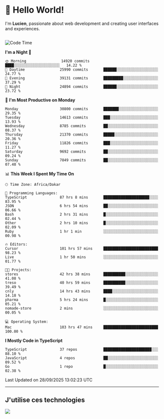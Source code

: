 # 👋 Hello World!

I'm **Lucien**, passionate about web development and creating user interfaces and experiences.

##

<!--START_SECTION:waka-->
![Code Time](http://img.shields.io/badge/Code%20Time-3%2C921%20hrs%2018%20mins-blue)

**I'm a Night 🦉** 

```text
🌞 Morning                14920 commits       ████░░░░░░░░░░░░░░░░░░░░░   14.22 % 
🌆 Daytime                25990 commits       ██████░░░░░░░░░░░░░░░░░░░   24.77 % 
🌃 Evening                39131 commits       █████████░░░░░░░░░░░░░░░░   37.29 % 
🌙 Night                  24894 commits       ██████░░░░░░░░░░░░░░░░░░░   23.72 % 
```
📅 **I'm Most Productive on Monday** 

```text
Monday                   30800 commits       ███████░░░░░░░░░░░░░░░░░░   29.35 % 
Tuesday                  14613 commits       ███░░░░░░░░░░░░░░░░░░░░░░   13.93 % 
Wednesday                8785 commits        ██░░░░░░░░░░░░░░░░░░░░░░░   08.37 % 
Thursday                 21370 commits       █████░░░░░░░░░░░░░░░░░░░░   20.36 % 
Friday                   11826 commits       ███░░░░░░░░░░░░░░░░░░░░░░   11.27 % 
Saturday                 9692 commits        ██░░░░░░░░░░░░░░░░░░░░░░░   09.24 % 
Sunday                   7849 commits        ██░░░░░░░░░░░░░░░░░░░░░░░   07.48 % 
```


📊 **This Week I Spent My Time On** 

```text
🕑︎ Time Zone: Africa/Dakar

💬 Programming Languages: 
TypeScript               87 hrs 8 mins       █████████████████████░░░░   83.95 % 
JSON                     6 hrs 54 mins       ██░░░░░░░░░░░░░░░░░░░░░░░   06.66 % 
Bash                     2 hrs 31 mins       █░░░░░░░░░░░░░░░░░░░░░░░░   02.44 % 
Other                    2 hrs 10 mins       █░░░░░░░░░░░░░░░░░░░░░░░░   02.09 % 
Ruby                     1 hr 1 min          ░░░░░░░░░░░░░░░░░░░░░░░░░   00.98 % 

🔥 Editors: 
Cursor                   101 hrs 57 mins     █████████████████████████   98.23 % 
Live                     1 hr 50 mins        ░░░░░░░░░░░░░░░░░░░░░░░░░   01.77 % 

🐱‍💻 Projects: 
stores                   42 hrs 38 mins      ██████████░░░░░░░░░░░░░░░   41.08 % 
treso                    40 hrs 59 mins      ██████████░░░░░░░░░░░░░░░   39.49 % 
cnly                     14 hrs 43 mins      ████░░░░░░░░░░░░░░░░░░░░░   14.18 % 
pharma                   5 hrs 24 mins       █░░░░░░░░░░░░░░░░░░░░░░░░   05.21 % 
nomade-store             2 mins              ░░░░░░░░░░░░░░░░░░░░░░░░░   00.05 % 

💻 Operating System: 
Mac                      103 hrs 47 mins     █████████████████████████   100.00 % 
```

**I Mostly Code in TypeScript** 

```text
TypeScript               37 repos            ██████████████████████░░░   88.10 % 
JavaScript               4 repos             ██░░░░░░░░░░░░░░░░░░░░░░░   09.52 % 
Go                       1 repo              █░░░░░░░░░░░░░░░░░░░░░░░░   02.38 % 
```




 Last Updated on 28/09/2025 13:02:23 UTC
<!--END_SECTION:waka-->
---

## J'utilise ces technologies

<p align="left">
  <a href="https://skillicons.dev">
    <img src="https://skillicons.dev/icons?i=ts,js,go,ruby,css,scss,tailwind,react,vite,nextjs,docker,figma,ableton" />
  </a>
</p>

